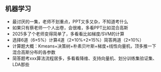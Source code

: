 ## 机器学习
- 最讨厌的一集，老师不划重点，PPT又多又杂，不知道考什么
- 如果只有蔡老师一个人出卷，会很难，多看PPT比如混合高斯
- 2025多了个老师变得简单了，多看看比如梯度/SVM的计算
- 选择6道（6×5%）计算4道（2×10%+2×15%）简答两道（2×10%）
- 计算题大概：Kmeans+决策树+朴素贝叶斯+梯度+线性向量机，顶多推一下混合高斯分布的各参数
- 简答题考xxx算法流程居多，多看看降维、支持向量机、划分训练集验证集、LDA那些
